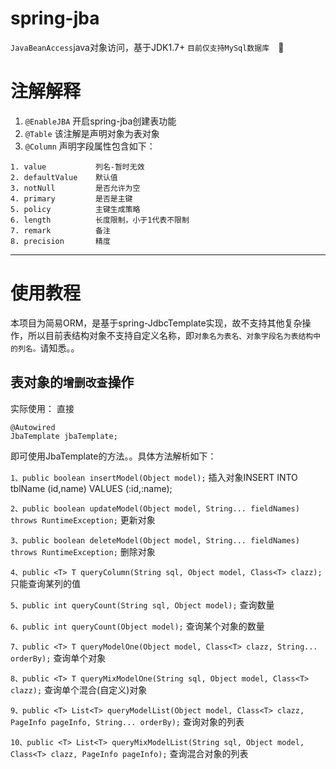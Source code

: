 # spring-jba
`JavaBeanAccess`java对象访问，基于JDK1.7+
```目前仅支持MySql数据库  ```:grimacing:


# 注解解释 #
1. `@EnableJBA` 开启spring-jba创建表功能
2. `@Table` 该注解是声明对象为表对象
3. `@Column` 声明字段属性包含如下：
```
1. value           列名-暂时无效
2. defaultValue    默认值
3. notNull         是否允许为空
4. primary         是否是主键
5. policy          主键生成策略
6. length          长度限制，小于1代表不限制
7. remark          备注
8. precision       精度
```
----------
# 使用教程
本项目为简易ORM，是基于spring-JdbcTemplate实现，故不支持其他复杂操作，所以目前表结构对象不支持自定义名称，即`对象名为表名、对象字段名为表结构中的列名。`请知悉。。

## 表对象的`增删改查`操作
实际使用：
直接
```
@Autowired
JbaTemplate jbaTemplate;
```
即可使用JbaTemplate的方法。。具体方法解析如下：

`1、public boolean insertModel(Object model);` 插入对象INSERT INTO tblName (id,name) VALUES (:id,:name);
 
`2、public boolean updateModel(Object model, String... fieldNames) throws RuntimeException;`  更新对象

`3、public boolean deleteModel(Object model, String... fieldNames) throws RuntimeException;` 删除对象

`4、public <T> T queryColumn(String sql, Object model, Class<T> clazz);` 只能查询某列的值

`5、public int queryCount(String sql, Object model);` 查询数量

`6、public int queryCount(Object model);` 查询某个对象的数量

`7、public <T> T queryModelOne(Object model, Class<T> clazz, String... orderBy);` 查询单个对象

`8、public <T> T queryMixModelOne(String sql, Object model, Class<T> clazz);` 查询单个混合(自定义)对象

`9、public <T> List<T> queryModelList(Object model, Class<T> clazz, PageInfo pageInfo, String... orderBy);` 查询对象的列表
 
`10、public <T> List<T> queryMixModelList(String sql, Object model, Class<T> clazz, PageInfo pageInfo);` 查询混合对象的列表


